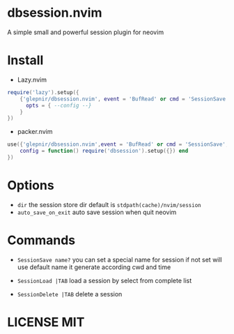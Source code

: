 # dbsession.nvim

A simple small and powerful session plugin for neovim

# Install

- Lazy.nvim

```lua
require('lazy').setup({
    {'glepnir/dbsession.nvim', event = 'BufRead' or cmd = 'SessionSave',
      opts = { --config --}
    }
})
```

- packer.nvim

```lua
use({'glepnir/dbsession.nvim',event = 'BufRead' or cmd = 'SessionSave',
    config = function() require('dbsession').setup({}) end
})
```

# Options

- `dir` the session store dir default is `stdpath(cache)/nvim/session`
- `auto_save_on_exit` auto save session when quit neovim

# Commands

- `SessionSave name?` you can set a special name for session if not set will use default name it
  generate according cwd and time

- `SessionLoad |TAB` load a session by select from complete list

- `SessionDelete |TAB` delete a session

# LICENSE MIT
